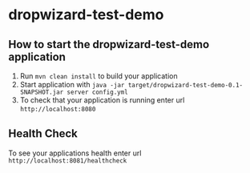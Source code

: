 # dropwizard-test-demo

How to start the dropwizard-test-demo application
---

1. Run `mvn clean install` to build your application
1. Start application with `java -jar target/dropwizard-test-demo-0.1-SNAPSHOT.jar server config.yml`
1. To check that your application is running enter url `http://localhost:8080`

Health Check
---

To see your applications health enter url `http://localhost:8081/healthcheck`
